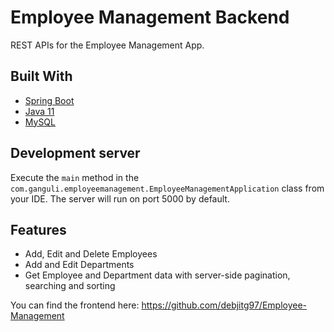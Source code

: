 # Employee Management Backend

REST APIs for the Employee Management App. 

## Built With

* [Spring Boot](https://spring.io/projects/spring-boot)
* [Java 11](https://www.java.com/en/)
* [MySQL](https://www.mysql.com/)

## Development server

Execute the `main` method in the `com.ganguli.employeemanagement.EmployeeManagementApplication` class from your IDE. The server will run on port 5000 by default.

## Features

* Add, Edit and Delete Employees
* Add and Edit Departments
* Get Employee and Department data with server-side pagination, searching and sorting

You can find the frontend here: https://github.com/debjitg97/Employee-Management
